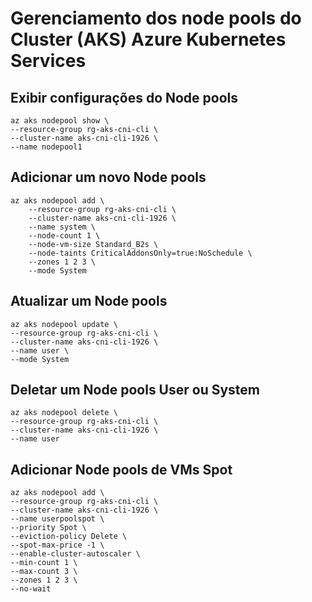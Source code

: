 # Gerenciamento dos node pools do Cluster (AKS) Azure Kubernetes Services

## Exibir configurações do Node pools

```
az aks nodepool show \
--resource-group rg-aks-cni-cli \
--cluster-name aks-cni-cli-1926 \
--name nodepool1
```

## Adicionar um novo Node pools

```
az aks nodepool add \
    --resource-group rg-aks-cni-cli \
    --cluster-name aks-cni-cli-1926 \
    --name system \
    --node-count 1 \
    --node-vm-size Standard_B2s \
    --node-taints CriticalAddonsOnly=true:NoSchedule \
    --zones 1 2 3 \
    --mode System
```

## Atualizar um Node pools

```
az aks nodepool update \
--resource-group rg-aks-cni-cli \
--cluster-name aks-cni-cli-1926 \
--name user \
--mode System
```

## Deletar um Node pools User ou System

```
az aks nodepool delete \
--resource-group rg-aks-cni-cli \
--cluster-name aks-cni-cli-1926 \
--name user
```

## Adicionar Node pools de VMs Spot

```
az aks nodepool add \
--resource-group rg-aks-cni-cli \
--cluster-name aks-cni-cli-1926 \
--name userpoolspot \
--priority Spot \
--eviction-policy Delete \
--spot-max-price -1 \
--enable-cluster-autoscaler \
--min-count 1 \
--max-count 3 \
--zones 1 2 3 \
--no-wait
```
